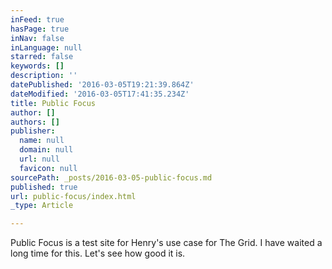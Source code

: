 ```yaml
---
inFeed: true
hasPage: true
inNav: false
inLanguage: null
starred: false
keywords: []
description: ''
datePublished: '2016-03-05T19:21:39.864Z'
dateModified: '2016-03-05T17:41:35.234Z'
title: Public Focus
author: []
authors: []
publisher:
  name: null
  domain: null
  url: null
  favicon: null
sourcePath: _posts/2016-03-05-public-focus.md
published: true
url: public-focus/index.html
_type: Article

---
```

Public Focus is a test site for Henry's use case for The Grid. I have waited a long time for this. Let's see how good it is.